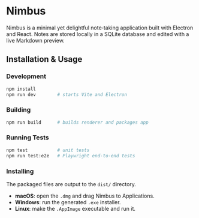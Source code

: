 # Nimbus

Nimbus is a minimal yet delightful note‑taking application built with Electron and React. Notes are stored locally in a SQLite database and edited with a live Markdown preview.

## Installation & Usage

### Development

```bash
npm install
npm run dev        # starts Vite and Electron
```

### Building

```bash
npm run build      # builds renderer and packages app
```

### Running Tests

```bash
npm test           # unit tests
npm run test:e2e   # Playwright end‑to‑end tests
```

### Installing

The packaged files are output to the `dist/` directory.

- **macOS**: open the `.dmg` and drag Nimbus to Applications.
- **Windows**: run the generated `.exe` installer.
- **Linux**: make the `.AppImage` executable and run it.
